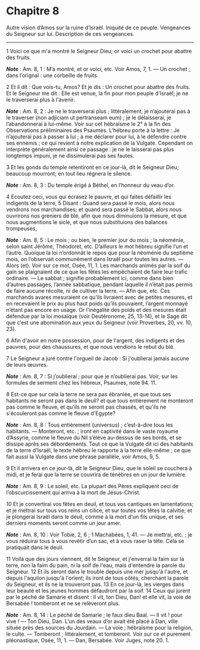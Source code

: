 # Chapitre 8

Autre vision d’Amos sur la ruine d’Israël.
Iniquité de ce peuple.
Vengeances du Seigneur sur lui.
Description de ces vengeances.

***

1 Voici ce que m'a montré le Seigneur Dieu; or voici un crochet pour abattre des fruits.

***Note*** :  Am. 8, 1 : M’a montré, et or voici, etc. Voir Amos, 7, 1. ― Un crochet ; dans l’orignal : une corbeille de fruits.

2 Et il dit : Que vois-tu, Amos? Et je dis : Un crochet pour abattre des fruits. Et le Seigneur me dit : Elle est venue, la fin pour mon peuple d'Israël; je ne le traverserai plus à l'avenir.

***Note*** :  Am. 8, 2 : Je ne le traverserai plus ; littéralement, je n’ajouterai pas à le traverser (non adjiciam ut pertranseam eum) ; je le délaisserai, je l’abandonnerai à lui-même. Voir sur cet hébraïsme le 2° à la fin des Observations préliminaires des Psaumes. L’hébreu porte à la lettre : Je n’ajouterai pas à passer à lui ; à me déclarer pour lui, à le défendre contre ses ennemis ; ce qui revient à notre explication de la Vulgate. Cependant on interprète généralement ainsi ce passage : je ne le laisserai pas plus longtemps impuni, je ne dissimulerai pas ses fautes.

3 Et les gonds du temple retentiront en ce jour-là, dit le Seigneur Dieu; beaucoup mourront; en tout lieu régnera le silence.

***Note*** :  Am. 8, 3 : Du temple érigé à Béthel, en l’honneur du veau d’or.


4 Ecoutez ceci, vous qui écrasez le pauvre, et qui faites défaillir les indigents de la terre, 5 Disant : Quand sera passé le mois, alors nous vendrons nos marchandises; et quand sera passé le Sabbat, alors nous ouvrirons nos greniers de blé, afin que nous diminuions la mesure, et que nous augmentions le sicle, et que nous substituions des balances trompeuses,

***Note*** :  Am. 8, 5 : Le mois ; ou bien, le premier jour du mois ; la néoménie, selon saint Jérôme, Théodoret, etc. D’ailleurs le mot hébreu signifie l’un et l’autre. Quoique la loi n’ordonnât le repos que pour la néoménie du septième mois, on l’observait communément dans Israël pour toutes les autres. ― Alors (et). Voir sur ce mot, Osée, 11, 1. Les marchands animés par la soif du gain se plaignaient de ce que les fêtes les empêchaient de faire leur trafic ordinaire. ― Le sabbat ; signifie probablement ici, comme dans bien d’autres passages, l’année sabbatique, pendant laquelle il n’était pas permis de faire aucune récolte, ni de cultiver la terre. ― Afin que, etc. Ces marchands avares mesuraient ce qu’ils livraient avec de petites mesures, et en recevaient le prix au plus haut poids qu’ils pouvaient, l’argent monnayé n’étant pas encore en usage. Or l’inégalité des poids et des mesures était défendue par la loi mosaïque (voir Deutéronome, 25, 13-14), et le Sage dit que c’est une abomination aux yeux du Seigneur
(voir Proverbes, 20, vv. 10, 23).

6 Afin d'avoir en notre possession, pour de l'argent, des indigents et des pauvres, pour des chaussures, et que nous vendions le rebut du blé.


7 Le Seigneur a juré contre l'orgueil de Jacob : Si j'oublierai jamais aucune de leurs œuvres.

***Note*** :  Am. 8, 7 : Si j’oublierai ; pour que je n’oublierai pas. Voir, sur les formules de serment chez les hébreux, Psaumes, note 94. 11.

8 Est-ce que sur cela la terre ne sera pas ébranlée, et que tous ses habitants ne seront pas dans le deuil? et que tous entièrement ne monteront pas comme le fleuve, et qu'ils ne seront pas chassés, et qu'ils ne s'écouleront pas comme le fleuve d'Egypte?

***Note*** :  Am. 8, 8 : Tous entièrement (universus) ; c’est-à-dire tous les habitants. ― Monteront, etc. ; iront en captivité dans le vaste royaume d’Assyrie, comme le fleuve du Nil s’élève au-dessus de ses bords, et se dissipe après ses débordements. Tout ce que la Vulgate dit ici des habitants de la terre d’Israël, le texte hébreu le rapporte à la terre elle-même ; ce que fait aussi la Vulgate dans une phrase parallèle, voir Amos, 9, 5.

9 Et il arrivera en ce jour-là, dit le Seigneur Dieu, que le soleil se couchera à midi, et je ferai que la terre se couvrira de ténèbres en un jour de lumière.

***Note*** :  Am. 8, 9 : Le soleil, etc. La plupart des Pères expliquent ceci de l’obscurcissement qui arriva à la mort de Jésus-Christ.

10 Et je convertirai vos fêtes en deuil, et tous vos cantiques en lamentations; et je mettrai sur tous vos reins un cilice, et sur toutes vos têtes la calvitie; et je plongerai Israël dans le deuil, comme à la mort d'un fils unique, et ses derniers moments seront comme un jour amer.

***Note*** :  Am. 8, 10 : Voir Tobie, 2, 6 ; 1 Machabées, 1, 41. ― Je mettrai, etc. ; je vous réduirai tous à vous revêtir d’un sac, et à vous raser la tête. Cela se pratiquait dans le deuil.


11 Voilà que des jours viennent, dit le Seigneur, et j'enverrai la faim sur la terre, non la faim du pain, ni la soif de l'eau, mais d'entendre la parole du Seigneur. 12 Et ils seront dans le trouble depuis une mer jusqu'à l'autre, et depuis l'aquilon jusqu'à l'orient; ils iront de tous côtés, cherchant la parole du Seigneur, et ils ne la trouveront pas. 13 En ce jour-là, les vierges dans leur beauté et les jeunes hommes défaudront par la soif. 14 Ceux qui jurent par le péché de Samarie et disent : Il vit, ton Dieu, Dan! et elle vit, la voie de Bersabée ! tomberont et ne se relèveront plus.

***Note*** :  Am. 8, 14 : Le péché de Samarie ; le faux dieu Baal. ― Il vit ! pour vive ! ― Ton Dieu, Dan. L’un des veaux d’or avait été placé à Dan, ville située près des sources du Jourdain. ― La voie ; hébraïsme pour la religion, le culte. ― Tomberont ; littéralement, et tomberont. Voir sur ce et purement pléonastique, Osée, 11, 1. ― Dan, Bersabée. Voir Juges, note 20. 1.

